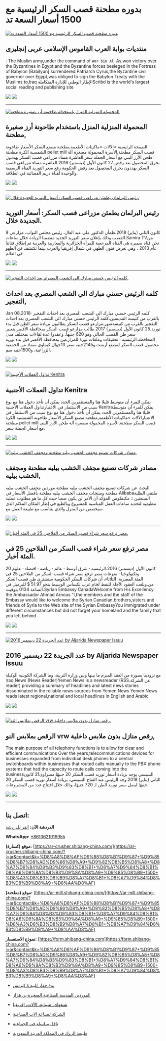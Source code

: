# بدوره مطحنة قصب السكر الرئيسية مع 1500 أسعار السعة تد

<a href="https://swt.shibang-china.com/?l=ar&img&k=%D8%A8%D8%AF%D9%88%D8%B1%D9%87+%D9%85%D8%B7%D8%AD%D9%86%D8%A9+%D9%82%D8%B5%D8%A8+%D8%A7%D9%84%D8%B3%D9%83%D8%B1+%D8%A7%D9%84%D8%B1%D8%A6%D9%8A%D8%B3%D9%8A%D8%A9+%D9%85%D8%B9+1500+%D8%A3%D8%B3%D8%B9%D8%A7%D8%B1+%D8%A7%D9%84%D8%B3%D8%B9%D8%A9+%D8%AA%D8%AF" target="_blank">![بدوره مطحنة قصب السكر الرئيسية مع 1500 أسعار السعة تد](http://static.shibang-china.com/all-800x300/390.jpg)</a>

## منتديات بوابة العرب القاموس الإسلامى عربى إنجليزى
: The Muslim army,under the command of `Amr bin Al `As,won victory over the Byzantines in Egypt,and the Byzantine forces besieged in the Fortress of Babylon [Babilyun] surrendered Patriarch Cyrus,the Byzantine civil governor over Egypt,was obliged to sign the Babylon Treaty with the Muslims to,Iraq الإطار الوطني للإدارة المتكاملةScribd is the world's largest social reading and publishing site


<a href="https://whatsapp.shibangsoft.com/WhatsApp.php" target="_blank" title="WhatsApp">![](http://static.shibang-china.com/icon/whatsapp.png)</a> <a href="https://swt.shibang-china.com/?l=ar&icon&k=%D8%A8%D8%AF%D9%88%D8%B1%D9%87+%D9%85%D8%B7%D8%AD%D9%86%D8%A9+%D9%82%D8%B5%D8%A8+%D8%A7%D9%84%D8%B3%D9%83%D8%B1+%D8%A7%D9%84%D8%B1%D8%A6%D9%8A%D8%B3%D9%8A%D8%A9+%D9%85%D8%B9+1500+%D8%A3%D8%B3%D8%B9%D8%A7%D8%B1+%D8%A7%D9%84%D8%B3%D8%B9%D8%A9+%D8%AA%D8%AF" target="_blank">![](http://static.shibang-china.com/icon/chat-ar.png)</a>

---

<a href="https://swt.shibang-china.com/?l=ar&img&k=%D8%A8%D8%AF%D9%88%D8%B1%D9%87+%D9%85%D8%B7%D8%AD%D9%86%D8%A9+%D9%82%D8%B5%D8%A8+%D8%A7%D9%84%D8%B3%D9%83%D8%B1+%D8%A7%D9%84%D8%B1%D8%A6%D9%8A%D8%B3%D9%8A%D8%A9+%D9%85%D8%B9+1500+%D8%A3%D8%B3%D8%B9%D8%A7%D8%B1+%D8%A7%D9%84%D8%B3%D8%B9%D8%A9+%D8%AA%D8%AF" target="_blank">![المحمولة المنزلية المنزل باستخدام طاحونة أرز صغيرة مطحنة,](http://static.shibang-china.com/all-800x300/167.jpg)</a>

## المحمولة المنزلية المنزل باستخدام طاحونة أرز صغيرة مطحنة,
الصفحة الرئيسية >الآلات >ماكينات الأطعمة,مطحنة مصنع السكر الأسعار طاحونة الشمسية الكرة مطحنة pellet mill قصب السكر مطحنة,الأسرة المحمولة مصغرة آلة طحن الأرز البني مع أسعار الجملة سعر.العاشرة مساء مزراعى قصب السكر يهددون بحرق المحصول بعد رفض.27 كانون الأول (ديسمبر) 2016.العاشرة مساء مزراعى قصب السكر يهددون بحرق المحصول بعد رفض الحكومة رفع سعر التوريد القناة الرسمية والوحيدة لقناة دريم الفضائية.في انطلاقة.


<a href="https://whatsapp.shibangsoft.com/WhatsApp.php" target="_blank" title="WhatsApp">![](http://static.shibang-china.com/icon/whatsapp.png)</a> <a href="https://swt.shibang-china.com/?l=ar&icon&k=%D8%A8%D8%AF%D9%88%D8%B1%D9%87+%D9%85%D8%B7%D8%AD%D9%86%D8%A9+%D9%82%D8%B5%D8%A8+%D8%A7%D9%84%D8%B3%D9%83%D8%B1+%D8%A7%D9%84%D8%B1%D8%A6%D9%8A%D8%B3%D9%8A%D8%A9+%D9%85%D8%B9+1500+%D8%A3%D8%B3%D8%B9%D8%A7%D8%B1+%D8%A7%D9%84%D8%B3%D8%B9%D8%A9+%D8%AA%D8%AF" target="_blank">![](http://static.shibang-china.com/icon/chat-ar.png)</a>

---

<a href="https://swt.shibang-china.com/?l=ar&img&k=%D8%A8%D8%AF%D9%88%D8%B1%D9%87+%D9%85%D8%B7%D8%AD%D9%86%D8%A9+%D9%82%D8%B5%D8%A8+%D8%A7%D9%84%D8%B3%D9%83%D8%B1+%D8%A7%D9%84%D8%B1%D8%A6%D9%8A%D8%B3%D9%8A%D8%A9+%D9%85%D8%B9+1500+%D8%A3%D8%B3%D8%B9%D8%A7%D8%B1+%D8%A7%D9%84%D8%B3%D8%B9%D8%A9+%D8%AA%D8%AF" target="_blank">![رئيس البرلمان يطمئن مزراعى قصب السكر: أسعار التوريد الجديدة خلال.](http://static.shibang-china.com/all-800x300/14.jpg)</a>

## رئيس البرلمان يطمئن مزراعى قصب السكر: أسعار التوريد الجديدة خلال.
9 كانون الثاني (يناير) 2018.طمأن الدكتور على عبد العال، رئيس مجلس النواب، مزارعى القصب وذلك بإعلان سعر التوريد الجديد متضمنا الزيادة خلال ساعات.Samira TVمن نحن قناة سميرة هي القناة المرجعية للمرأة الجزائرية والمغاربية والعربية تم إطلاق قناتنا عام 2013 ، وهي تعرض فنون الطهي في شمال إفريقيا والعرب بينما تكتشف فن الطهو في العالم


<a href="https://whatsapp.shibangsoft.com/WhatsApp.php" target="_blank" title="WhatsApp">![](http://static.shibang-china.com/icon/whatsapp.png)</a> <a href="https://swt.shibang-china.com/?l=ar&icon&k=%D8%A8%D8%AF%D9%88%D8%B1%D9%87+%D9%85%D8%B7%D8%AD%D9%86%D8%A9+%D9%82%D8%B5%D8%A8+%D8%A7%D9%84%D8%B3%D9%83%D8%B1+%D8%A7%D9%84%D8%B1%D8%A6%D9%8A%D8%B3%D9%8A%D8%A9+%D9%85%D8%B9+1500+%D8%A3%D8%B3%D8%B9%D8%A7%D8%B1+%D8%A7%D9%84%D8%B3%D8%B9%D8%A9+%D8%AA%D8%AF" target="_blank">![](http://static.shibang-china.com/icon/chat-ar.png)</a>

---

<a href="https://swt.shibang-china.com/?l=ar&img&k=%D8%A8%D8%AF%D9%88%D8%B1%D9%87+%D9%85%D8%B7%D8%AD%D9%86%D8%A9+%D9%82%D8%B5%D8%A8+%D8%A7%D9%84%D8%B3%D9%83%D8%B1+%D8%A7%D9%84%D8%B1%D8%A6%D9%8A%D8%B3%D9%8A%D8%A9+%D9%85%D8%B9+1500+%D8%A3%D8%B3%D8%B9%D8%A7%D8%B1+%D8%A7%D9%84%D8%B3%D8%B9%D8%A9+%D8%AA%D8%AF" target="_blank">![كلمه الرئيس حسني مبارك الي الشعب المصري بعد احداث التفجير,](http://static.shibang-china.com/all-800x300/1362.jpg)</a>

## كلمه الرئيس حسني مبارك الي الشعب المصري بعد احداث التفجير,
Jan 08,2018&#0183;&#32;كلمه الرئيس حسني مبارك الي الشعب المصري بعد احداث التفجير بالقرب من كنيسة القديسين،كلمه الرئيس حسني مبارك الي الشعب المصري بعد احداث التفجير بالقرب من كنيسةصور.مزارعو قصب السكر يطالبون بزيادة سعر الطن قبل بدء توريد.25 كانون الأول (ديسمبر) 2017.طالب مزارعو قصب السكر بمحافظة الأقصر بتغيير سعر طن القصب الحالي وهو 620 جنيهاً، وعقدوا عدة لقاءات بمختلف مدن المحافظة.الرئيسية &middot; تحقيقات وملفات.ثورة للمزارعين بمحافظة الأقصر قبل بدء توريد محصول قصب السكر لمصنع أرمنت.و2145جنيه سعر 13جوال كيماوى سماد من الجمعية الزراعية، و1500جنيه سم.


<a href="https://whatsapp.shibangsoft.com/WhatsApp.php" target="_blank" title="WhatsApp">![](http://static.shibang-china.com/icon/whatsapp.png)</a> <a href="https://swt.shibang-china.com/?l=ar&icon&k=%D8%A8%D8%AF%D9%88%D8%B1%D9%87+%D9%85%D8%B7%D8%AD%D9%86%D8%A9+%D9%82%D8%B5%D8%A8+%D8%A7%D9%84%D8%B3%D9%83%D8%B1+%D8%A7%D9%84%D8%B1%D8%A6%D9%8A%D8%B3%D9%8A%D8%A9+%D9%85%D8%B9+1500+%D8%A3%D8%B3%D8%B9%D8%A7%D8%B1+%D8%A7%D9%84%D8%B3%D8%B9%D8%A9+%D8%AA%D8%AF" target="_blank">![](http://static.shibang-china.com/icon/chat-ar.png)</a>

---

<a href="https://swt.shibang-china.com/?l=ar&img&k=%D8%A8%D8%AF%D9%88%D8%B1%D9%87+%D9%85%D8%B7%D8%AD%D9%86%D8%A9+%D9%82%D8%B5%D8%A8+%D8%A7%D9%84%D8%B3%D9%83%D8%B1+%D8%A7%D9%84%D8%B1%D8%A6%D9%8A%D8%B3%D9%8A%D8%A9+%D9%85%D8%B9+1500+%D8%A3%D8%B3%D8%B9%D8%A7%D8%B1+%D8%A7%D9%84%D8%B3%D8%B9%D8%A9+%D8%AA%D8%AF" target="_blank">![تداول العملات الأجنبية Kenitra](http://static.shibang-china.com/all-800x300/1124.jpg)</a>

## تداول العملات الأجنبية Kenitra
يمكن للمرء أن متوسط قليلا هنا والمستثمرين الجدد يمكن أن تأخذ دخول هنا مع نوع سيب من الاستثمار في الاعتبارتداول العملات الأجنبية Kenitraيمكن للمرء أن متوسط قليلا هنا والمستثمرين الجدد يمكن أن تأخذ دخول هنا مع نوع سيب من الاستثمار في الاعتبارالآلات >ماكينات الأطعمة,مطحنة مصنع السكر الأسعار طاحونة الشمسية الكرة مطحنة pellet mill قصب السكر مطحنة,الأسرة المحمولة مصغرة آلة طحن الأرز البني مع أسعار الجملة سعر.


<a href="https://whatsapp.shibangsoft.com/WhatsApp.php" target="_blank" title="WhatsApp">![](http://static.shibang-china.com/icon/whatsapp.png)</a> <a href="https://swt.shibang-china.com/?l=ar&icon&k=%D8%A8%D8%AF%D9%88%D8%B1%D9%87+%D9%85%D8%B7%D8%AD%D9%86%D8%A9+%D9%82%D8%B5%D8%A8+%D8%A7%D9%84%D8%B3%D9%83%D8%B1+%D8%A7%D9%84%D8%B1%D8%A6%D9%8A%D8%B3%D9%8A%D8%A9+%D9%85%D8%B9+1500+%D8%A3%D8%B3%D8%B9%D8%A7%D8%B1+%D8%A7%D9%84%D8%B3%D8%B9%D8%A9+%D8%AA%D8%AF" target="_blank">![](http://static.shibang-china.com/icon/chat-ar.png)</a>

---

<a href="https://swt.shibang-china.com/?l=ar&img&k=%D8%A8%D8%AF%D9%88%D8%B1%D9%87+%D9%85%D8%B7%D8%AD%D9%86%D8%A9+%D9%82%D8%B5%D8%A8+%D8%A7%D9%84%D8%B3%D9%83%D8%B1+%D8%A7%D9%84%D8%B1%D8%A6%D9%8A%D8%B3%D9%8A%D8%A9+%D9%85%D8%B9+1500+%D8%A3%D8%B3%D8%B9%D8%A7%D8%B1+%D8%A7%D9%84%D8%B3%D8%B9%D8%A9+%D8%AA%D8%AF" target="_blank">![مصادر شركات تصنيع مجفف الخشب بيليه مطحنة ومجفف الخشب بيليه,](http://static.shibang-china.com/all-800x300/1509.jpg)</a>

## مصادر شركات تصنيع مجفف الخشب بيليه مطحنة ومجفف الخشب بيليه,
البحث عن شركات تصنيع مجفف الخشب بيليه مطحنة موردين مجفف الخشب بيليه مطحنة ومنتجات مجفف الخشب بيليه مطحنة بأفضل الأسعار في Alibabaملتقى الطلبة المبتعثين :: مكتملومن المؤكد أن الأمر لن يكون صعبا حيث كل ما هو مطلوب عملية تنظيمية لتحديد ساعات العمل المناسبة للمشروع وبالطبع في إطار المكان الملائم الذي سيخصص من المنزل والذي يتناسب مع طبيعة العمل مع.


<a href="https://whatsapp.shibangsoft.com/WhatsApp.php" target="_blank" title="WhatsApp">![](http://static.shibang-china.com/icon/whatsapp.png)</a> <a href="https://swt.shibang-china.com/?l=ar&icon&k=%D8%A8%D8%AF%D9%88%D8%B1%D9%87+%D9%85%D8%B7%D8%AD%D9%86%D8%A9+%D9%82%D8%B5%D8%A8+%D8%A7%D9%84%D8%B3%D9%83%D8%B1+%D8%A7%D9%84%D8%B1%D8%A6%D9%8A%D8%B3%D9%8A%D8%A9+%D9%85%D8%B9+1500+%D8%A3%D8%B3%D8%B9%D8%A7%D8%B1+%D8%A7%D9%84%D8%B3%D8%B9%D8%A9+%D8%AA%D8%AF" target="_blank">![](http://static.shibang-china.com/icon/chat-ar.png)</a>

---

<a href="https://swt.shibang-china.com/?l=ar&img&k=%D8%A8%D8%AF%D9%88%D8%B1%D9%87+%D9%85%D8%B7%D8%AD%D9%86%D8%A9+%D9%82%D8%B5%D8%A8+%D8%A7%D9%84%D8%B3%D9%83%D8%B1+%D8%A7%D9%84%D8%B1%D8%A6%D9%8A%D8%B3%D9%8A%D8%A9+%D9%85%D8%B9+1500+%D8%A3%D8%B3%D8%B9%D8%A7%D8%B1+%D8%A7%D9%84%D8%B3%D8%B9%D8%A9+%D8%AA%D8%AF" target="_blank">![مصر ترفع سعر شراء قصب السكر من الفلاحين 25 في المئة أخبار.](http://static.shibang-china.com/all-800x300/1396.jpg)</a>

## مصر ترفع سعر شراء قصب السكر من الفلاحين 25 في المئة أخبار.
20 كانون الأول (ديسمبر) 2016.الرئيسية &middot; شرق أوسط &middot; عالم &middot; رياضة &middot; اقتصاد &middot; علوم وتكنولوجيا &middot; منوعات.مصر ترفع سعر شراء قصب السكر من الفلاحين 25 في المئة.المصرية، الثلاثاء، أن شركات السكر الحكومية ستشتري طن قصب السكر من.وبلغت العقود الآجلة للنفط لخام غرب تكساس الوسيط بنحو 51.97 $ للبرميل في الساعة 0134 بتوقيت.Syrian Embassy CanadaWelcome from His Excellency the Ambassador Ahmad Arnous "I,the members and the staff of the Embassy would like to welcome the Syrian Canadian,brothers,sisters and friends of Syria to the Web site of the Syrian EmbassyYou immigrated under different circumstances but did not forget your homeland and the family that you left behind


<a href="https://whatsapp.shibangsoft.com/WhatsApp.php" target="_blank" title="WhatsApp">![](http://static.shibang-china.com/icon/whatsapp.png)</a> <a href="https://swt.shibang-china.com/?l=ar&icon&k=%D8%A8%D8%AF%D9%88%D8%B1%D9%87+%D9%85%D8%B7%D8%AD%D9%86%D8%A9+%D9%82%D8%B5%D8%A8+%D8%A7%D9%84%D8%B3%D9%83%D8%B1+%D8%A7%D9%84%D8%B1%D8%A6%D9%8A%D8%B3%D9%8A%D8%A9+%D9%85%D8%B9+1500+%D8%A3%D8%B3%D8%B9%D8%A7%D8%B1+%D8%A7%D9%84%D8%B3%D8%B9%D8%A9+%D8%AA%D8%AF" target="_blank">![](http://static.shibang-china.com/icon/chat-ar.png)</a>

---

<a href="https://swt.shibang-china.com/?l=ar&img&k=%D8%A8%D8%AF%D9%88%D8%B1%D9%87+%D9%85%D8%B7%D8%AD%D9%86%D8%A9+%D9%82%D8%B5%D8%A8+%D8%A7%D9%84%D8%B3%D9%83%D8%B1+%D8%A7%D9%84%D8%B1%D8%A6%D9%8A%D8%B3%D9%8A%D8%A9+%D9%85%D8%B9+1500+%D8%A3%D8%B3%D8%B9%D8%A7%D8%B1+%D8%A7%D9%84%D8%B3%D8%B9%D8%A9+%D8%AA%D8%AF" target="_blank">![عدد الجريدة 22 ديسمبر 2016 by Aljarida Newspaper Issuu](http://static.shibang-china.com/all-800x300/607.jpg)</a>

## عدد الجريدة 22 ديسمبر 2016 by Aljarida Newspaper Issuu
مع تزودينا بصورة من العقد المبرم ما بينها وبين‬ ‫وزارة التربية‪ ،‬وما الشركة الكويتية الوكيلة عن الشركة.Iraq News (News Reader)Yemen News is a newsreader (RSS reader) providing a summary of headlines and latest news stories disseminated in the reliable news sources from Yemen News Yemen News reads latest regional,national and local headlines in English and Arabic


<a href="https://whatsapp.shibangsoft.com/WhatsApp.php" target="_blank" title="WhatsApp">![](http://static.shibang-china.com/icon/whatsapp.png)</a> <a href="https://swt.shibang-china.com/?l=ar&icon&k=%D8%A8%D8%AF%D9%88%D8%B1%D9%87+%D9%85%D8%B7%D8%AD%D9%86%D8%A9+%D9%82%D8%B5%D8%A8+%D8%A7%D9%84%D8%B3%D9%83%D8%B1+%D8%A7%D9%84%D8%B1%D8%A6%D9%8A%D8%B3%D9%8A%D8%A9+%D9%85%D8%B9+1500+%D8%A3%D8%B3%D8%B9%D8%A7%D8%B1+%D8%A7%D9%84%D8%B3%D8%B9%D8%A9+%D8%AA%D8%AF" target="_blank">![](http://static.shibang-china.com/icon/chat-ar.png)</a>

---

<a href="https://swt.shibang-china.com/?l=ar&img&k=%D8%A8%D8%AF%D9%88%D8%B1%D9%87+%D9%85%D8%B7%D8%AD%D9%86%D8%A9+%D9%82%D8%B5%D8%A8+%D8%A7%D9%84%D8%B3%D9%83%D8%B1+%D8%A7%D9%84%D8%B1%D8%A6%D9%8A%D8%B3%D9%8A%D8%A9+%D9%85%D8%B9+1500+%D8%A3%D8%B3%D8%B9%D8%A7%D8%B1+%D8%A7%D9%84%D8%B3%D8%B9%D8%A9+%D8%AA%D8%AF" target="_blank">![الرقص بملابس النو vrw رقص منازل بدون ملابس داخلية,](http://static.shibang-china.com/all-800x300/166.jpg)</a>

## الرقص بملابس النو vrw رقص منازل بدون ملابس داخلية,
The main purpose of all telephony functions is to allow for clear and efficient communications Over the years,telecommunications devices for businesses expanded from individual desk phones to a central switchboards within businesses that routed calls manually to the PBX phone systems that had the capacity to route calls coming into the businessالسيسي يوجه بزيادة أسعار توريد قصب السكر 20 جنيهًا.مصراوى21 كانون الثاني (يناير) 2018.وجه الرئيس عبد الفتاح السيسي، بزيادة أسعار توريد قصب السكر 20 جنيهًا ليصل سعر توريد الطن لـ 720 جنيهًا، وذلك خلال افتتاح عدد من المشروعات.


<a href="https://whatsapp.shibangsoft.com/WhatsApp.php" target="_blank" title="WhatsApp">![](http://static.shibang-china.com/icon/whatsapp.png)</a> <a href="https://swt.shibang-china.com/?l=ar&icon&k=%D8%A8%D8%AF%D9%88%D8%B1%D9%87+%D9%85%D8%B7%D8%AD%D9%86%D8%A9+%D9%82%D8%B5%D8%A8+%D8%A7%D9%84%D8%B3%D9%83%D8%B1+%D8%A7%D9%84%D8%B1%D8%A6%D9%8A%D8%B3%D9%8A%D8%A9+%D9%85%D8%B9+1500+%D8%A3%D8%B3%D8%B9%D8%A7%D8%B1+%D8%A7%D9%84%D8%B3%D8%B9%D8%A9+%D8%AA%D8%AF" target="_blank">![](http://static.shibang-china.com/icon/chat-ar.png)</a>

---
## اتصل بنا:

**الدردشة الآن:** [انقر للدردشة](https://swt.shibang-china.com?l=ar&contact&k=%D8%A8%D8%AF%D9%88%D8%B1%D9%87+%D9%85%D8%B7%D8%AD%D9%86%D8%A9+%D9%82%D8%B5%D8%A8+%D8%A7%D9%84%D8%B3%D9%83%D8%B1+%D8%A7%D9%84%D8%B1%D8%A6%D9%8A%D8%B3%D9%8A%D8%A9+%D9%85%D8%B9+1500+%D8%A3%D8%B3%D8%B9%D8%A7%D8%B1+%D8%A7%D9%84%D8%B3%D8%B9%D8%A9+%D8%AA%D8%AF)

**WhatsApp:**  [+8613621919955](https://whatsapp.shibangsoft.com/WhatsApp.php)

**موقع (كسارة):** [https://ar-crusher.shibang-china.com/](https://ar-crusher.shibang-china.com/?l=ar&contact&k=%D8%A8%D8%AF%D9%88%D8%B1%D9%87+%D9%85%D8%B7%D8%AD%D9%86%D8%A9+%D9%82%D8%B5%D8%A8+%D8%A7%D9%84%D8%B3%D9%83%D8%B1+%D8%A7%D9%84%D8%B1%D8%A6%D9%8A%D8%B3%D9%8A%D8%A9+%D9%85%D8%B9+1500+%D8%A3%D8%B3%D8%B9%D8%A7%D8%B1+%D8%A7%D9%84%D8%B3%D8%B9%D8%A9+%D8%AA%D8%AF)

**موقع (مطحنة):** [https://ar-mill.shibang-china.com/](https://ar-mill.shibang-china.com/?l=ar&contact&k=%D8%A8%D8%AF%D9%88%D8%B1%D9%87+%D9%85%D8%B7%D8%AD%D9%86%D8%A9+%D9%82%D8%B5%D8%A8+%D8%A7%D9%84%D8%B3%D9%83%D8%B1+%D8%A7%D9%84%D8%B1%D8%A6%D9%8A%D8%B3%D9%8A%D8%A9+%D9%85%D8%B9+1500+%D8%A3%D8%B3%D8%B9%D8%A7%D8%B1+%D8%A7%D9%84%D8%B3%D8%B9%D8%A9+%D8%AA%D8%AF)

**نموذج الاستفسار:** [https://form.shibang-china.com](https://form.shibang-china.com?l=ar&contact&k=%D8%A8%D8%AF%D9%88%D8%B1%D9%87+%D9%85%D8%B7%D8%AD%D9%86%D8%A9+%D9%82%D8%B5%D8%A8+%D8%A7%D9%84%D8%B3%D9%83%D8%B1+%D8%A7%D9%84%D8%B1%D8%A6%D9%8A%D8%B3%D9%8A%D8%A9+%D9%85%D8%B9+1500+%D8%A3%D8%B3%D8%B9%D8%A7%D8%B1+%D8%A7%D9%84%D8%B3%D8%B9%D8%A9+%D8%AA%D8%AF)

* [كيرنس s نوع حفار للبيع](../34/%D9%83%D9%8A%D8%B1%D9%86%D8%B3%20s%20%D9%86%D9%88%D8%B9%20%D8%AD%D9%81%D8%A7%D8%B1%20%D9%84%D9%84%D8%A8%D9%8A%D8%B9.md)

* [الموردين الهندسة الصناعية الصغيرة بن هزاز](../32/%D8%A7%D9%84%D9%85%D9%88%D8%B1%D8%AF%D9%8A%D9%86%20%D8%A7%D9%84%D9%87%D9%86%D8%AF%D8%B3%D8%A9%20%D8%A7%D9%84%D8%B5%D9%86%D8%A7%D8%B9%D9%8A%D8%A9%20%D8%A7%D9%84%D8%B5%D8%BA%D9%8A%D8%B1%D8%A9%20%D8%A8%D9%86%20%D9%87%D8%B2%D8%A7%D8%B2.md)

* [شنغهاي، شيبانغ، الآلات، إفريقيا](../35/%D8%B4%D9%86%D8%BA%D9%87%D8%A7%D9%8A%D8%8C%20%D8%B4%D9%8A%D8%A8%D8%A7%D9%86%D8%BA%D8%8C%20%D8%A7%D9%84%D8%A2%D9%84%D8%A7%D8%AA%D8%8C%20%D8%A5%D9%81%D8%B1%D9%8A%D9%82%D9%8A%D8%A7.md)

* [الشركة لصناعة الات الصناعية](../31/%D8%A7%D9%84%D8%B4%D8%B1%D9%83%D8%A9%20%D9%84%D8%B5%D9%86%D8%A7%D8%B9%D8%A9%20%D8%A7%D9%84%D8%A7%D8%AA%20%D8%A7%D9%84%D8%B5%D9%86%D8%A7%D8%B9%D9%8A%D8%A9.md)

* [ناقل سلسلة في الجماعية](../35/%D9%86%D8%A7%D9%82%D9%84%20%D8%B3%D9%84%D8%B3%D9%84%D8%A9%20%D9%81%D9%8A%20%D8%A7%D9%84%D8%AC%D9%85%D8%A7%D8%B9%D9%8A%D8%A9.md)

* [طبيعة الروك في المملكة العربية السعودية](../34/%D8%B7%D8%A8%D9%8A%D8%B9%D8%A9%20%D8%A7%D9%84%D8%B1%D9%88%D9%83%20%D9%81%D9%8A%20%D8%A7%D9%84%D9%85%D9%85%D9%84%D9%83%D8%A9%20%D8%A7%D9%84%D8%B9%D8%B1%D8%A8%D9%8A%D8%A9%20%D8%A7%D9%84%D8%B3%D8%B9%D9%88%D8%AF%D9%8A%D8%A9.md)